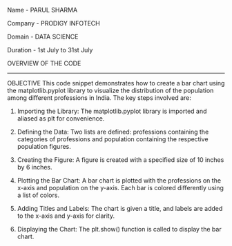 Name - PARUL SHARMA

Company - PRODIGY INFOTECH

Domain - DATA SCIENCE

Duration - 1st July to 31st July



OVERVIEW OF THE CODE 
__________________________________________________________________________________________________________________________________________________________________________________________________________________

OBJECTIVE
This code snippet demonstrates how to create a bar chart using the matplotlib.pyplot library to visualize the distribution of the population among different professions in India. 
The key steps involved are:

1. Importing the Library:
   The matplotlib.pyplot library is imported and aliased as plt for convenience.

2. Defining the Data:
   Two lists are defined: professions containing the categories of professions and population containing the respective population figures.

3. Creating the Figure:
   A figure is created with a specified size of 10 inches by 6 inches.

4. Plotting the Bar Chart:
   A bar chart is plotted with the professions on the x-axis and population on the y-axis. Each bar is colored differently using a list of colors.

5. Adding Titles and Labels:
   The chart is given a title, and labels are added to the x-axis and y-axis for clarity.

6. Displaying the Chart:
   The plt.show() function is called to display the bar chart.





